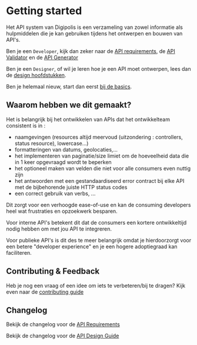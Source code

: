 # Getting started

Het API system van Digipolis is een verzameling van zowel informatie als hulpmiddelen die je kan gebruiken tijdens het ontwerpen en bouwen van API's.

Ben je een `Developer`, kijk dan zeker naar de [API requirements](/content/developers/intro.md), de [API Validator](/content/tools/validate.md) en de [API Generator](/content/tools/generators.md)


Ben je een `Designer`, of wil je leren hoe je een API moet ontwerpen, lees dan de [design hoofdstukken](/content/designers/intro.md). 

Ben je helemaal nieuw, start dan eerst [bij de basics](/content/common/api.md).

## Waarom hebben we dit gemaakt?

Het is belangrijk bij het ontwikkelen van APIs dat het ontwikkelteam consistent is in :
-   naamgevingen (resources altijd meervoud (uitzondering : controllers, status resource), lowercase...)
-   formatteringen van datums, geolocaties,...
-   het implementeren van paginatie/size limiet om de hoeveelheid data die in 1 keer opgevraagd wordt te beperken
-   het optioneel maken van velden die niet voor alle consumers even nuttig zijn
-   het antwoorden met een gestandaardiseerd error contract bij elke API met de bijbehorende juiste HTTP status codes
-   een correct gebruik van verbs, ...

Dit zorgt voor een verhoogde ease-of-use en kan de consuming developers heel wat frustraties en opzoekwerk besparen.

Voor interne API's betekent dit dat de consumers een kortere ontwikkeltijd nodig hebben om met jou API te integreren.

Voor publieke API's is dit des te meer belangrijk omdat je hierdoorzorgt voor een betere "developer experience" en je een hogere
adoptiegraad kan faciliteren.


## Contributing & Feedback

Heb je nog een vraag of een idee om iets te verbeteren/bij te dragen? Kijk even naar de [contributing guide](/content/contributing.md)

## Changelog

Bekijk de changelog voor de [API Requirements](/content/developers/change-log.md)

Bekijk de changelog voor de [API Design Guide](/content/designers/change-log.md)